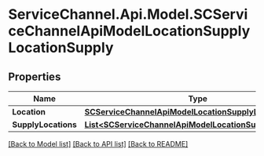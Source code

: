 # ServiceChannel.Api.Model.SCServiceChannelApiModelLocationSupplyLocationSupply

## Properties

Name | Type | Description | Notes
------------ | ------------- | ------------- | -------------
**Location** | [**SCServiceChannelApiModelLocationSupplyLocation**](SCServiceChannelApiModelLocationSupplyLocation.md) |  | [optional] 
**SupplyLocations** | [**List&lt;SCServiceChannelApiModelLocationSupplyLocation&gt;**](SCServiceChannelApiModelLocationSupplyLocation.md) |  | [optional] 

[[Back to Model list]](../README.md#documentation-for-models) [[Back to API list]](../README.md#documentation-for-api-endpoints) [[Back to README]](../README.md)

